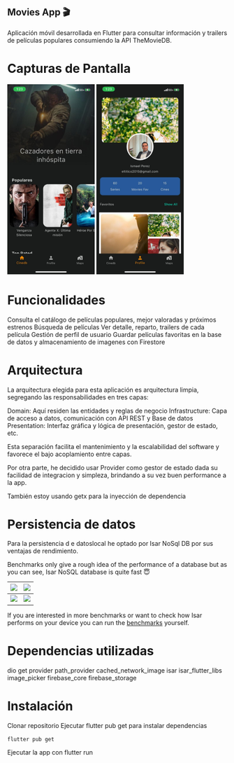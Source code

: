 
## Movies App 🎬
Aplicación móvil desarrollada en Flutter para consultar información y trailers de películas populares consumiendo la API TheMovieDB.

# Capturas de Pantalla
<img src="movies.jpeg" width="200"/>
<img src="profile.jpeg" width="200"/>

# Funcionalidades
Consulta el catálogo de películas populares, mejor valoradas y próximos estrenos
Búsqueda de películas
Ver detalle, reparto, trailers de cada película
Gestión de perfil de usuario
Guardar películas favoritas en la base de datos
y almacenamiento de imagenes con Firestore

# Arquitectura
La arquitectura elegida para esta aplicación es arquitectura limpia, segregando las responsabilidades en tres capas:

Domain: Aquí residen las entidades y reglas de negocio
Infrastructure: Capa de acceso a datos, comunicación con API REST y Base de datos
Presentation: Interfaz gráfica y lógica de presentación, gestor de estado, etc.

Esta separación facilita el mantenimiento y la escalabilidad del software y favorece el bajo acoplamiento entre capas.

Por otra parte, he decidido usar Provider como gestor de estado dada su facilidad de integracion y simpleza, brindando a su vez buen performance a la app.

También estoy usando getx para la inyección de dependencia

# Persistencia de datos
Para la persistencia d e datoslocal he optado por Isar NoSql DB por sus ventajas de rendimiento. 

Benchmarks only give a rough idea of the performance of a database but as you can see, Isar NoSQL database is quite fast 😇

| <img src="https://raw.githubusercontent.com/isar/isar/main/.github/assets/benchmarks/insert.png" width="100%" /> | <img src="https://raw.githubusercontent.com/isar/isar/main/.github/assets/benchmarks/query.png" width="100%" /> |
| ---------------------------------------------------------------------------------------------------------------- | --------------------------------------------------------------------------------------------------------------- |
| <img src="https://raw.githubusercontent.com/isar/isar/main/.github/assets/benchmarks/update.png" width="100%" /> | <img src="https://raw.githubusercontent.com/isar/isar/main/.github/assets/benchmarks/size.png" width="100%" />  |

If you are interested in more benchmarks or want to check how Isar performs on your device you can run the [benchmarks](https://github.com/isar/isar_benchmark) yourself.


# Dependencias utilizadas
dio
get
provider
path_provider
cached_network_image
isar
isar_flutter_libs
image_picker
firebase_core
firebase_storage

# Instalación
Clonar repositorio
Ejecutar flutter pub get para instalar dependencias
```
flutter pub get
```
Ejecutar la app con flutter run

